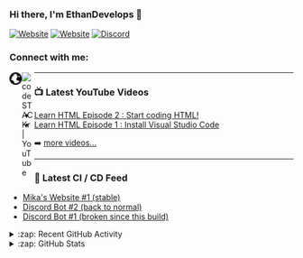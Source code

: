 ### Hi there, I'm EthanDevelops 👋



[![Website](https://img.shields.io/website?label=ethan.bennun.me&style=for-the-badge&url=https%3A%2F%2Fethan.bennun.me)](https://ethan.bennun.me)
[![Website](https://img.shields.io/website?label=bennun.me&style=for-the-badge&url=https%3A%2F%2Fbennun.me)](https://bennun.me)
[![Discord](https://img.shields.io/discord/768130260818329621?color=lightblue&label=Discord&style=for-the-badge)](https://discord.gg/V4vdX5b)

### Connect with me:

[<img align="left" alt="codeSTACKr.com" width="22px" src="https://raw.githubusercontent.com/iconic/open-iconic/master/svg/globe.svg" />][website]
[<img align="left" alt="codeSTACKr | YouTube" width="22px" src="https://cdn.jsdelivr.net/npm/simple-icons@v3/icons/youtube.svg" />][youtube]

---

### 📺 Latest YouTube Videos

<!-- YOUTUBE:START -->
- [Learn HTML Episode 2 : Start coding HTML!](https://www.youtube.com/watch?v=LLHnKy76GBM)
- [Learn HTML Episode 1 : Install Visual Studio Code](https://www.youtube.com/watch?v=ky3UCpUAeCg)
<!-- YOUTUBE:END -->

➡️ [more videos...](https://www.youtube.com/channel/UCjVyDoLpbc3T3sb63Q9l6bQ)

---

### 📕 Latest CI / CD Feed

<!-- BLOG-POST-LIST:START -->
- [Mika's Website #1 (stable)](https://ci.ethan.bennun.me/job/Mika's%20Website/1/)
- [Discord Bot #2 (back to normal)](https://ci.ethan.bennun.me/job/Discord%20Bot/2/)
- [Discord Bot #1 (broken since this build)](https://ci.ethan.bennun.me/job/Discord%20Bot/1/)
<!-- BLOG-POST-LIST:END -->

<details>
  <summary>:zap: Recent GitHub Activity</summary>
  
<!--START_SECTION:activity-->
1. 🗣 Commented on [#37](https://github.com/HackerPoet/NonEuclidean/issues/37) in [HackerPoet/NonEuclidean](https://github.com/HackerPoet/NonEuclidean)
2. 🗣 Commented on [#37](https://github.com/HackerPoet/NonEuclidean/issues/37) in [HackerPoet/NonEuclidean](https://github.com/HackerPoet/NonEuclidean)
3. 🗣 Commented on [#36](https://github.com/HackerPoet/NonEuclidean/issues/36) in [HackerPoet/NonEuclidean](https://github.com/HackerPoet/NonEuclidean)
4. 🗣 Commented on [#36](https://github.com/HackerPoet/NonEuclidean/issues/36) in [HackerPoet/NonEuclidean](https://github.com/HackerPoet/NonEuclidean)
5. 🗣 Commented on [#37](https://github.com/HackerPoet/NonEuclidean/issues/37) in [HackerPoet/NonEuclidean](https://github.com/HackerPoet/NonEuclidean)
<!--END_SECTION:activity-->

</details>

</details>

<details>
  <summary>:zap: GitHub Stats</summary>

<img align="left" alt="EthanDevelops's Github Stats" src="https://readme.bennun.me/api?username=EthanDevelops&show_icons=true&hide_border=true" />
</details>

[website]: https://ethandevelops.github.io
[youtube]: https://www.youtube.com/channel/UCjVyDoLpbc3T3sb63Q9l6bQ
